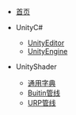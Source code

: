 * [首页](README.md)

* UnityC#
    * [UnityEditor](C#/UnityEditor/)
    * [UnityEngine](C#/UnityEngine/)
* UnityShader
    * [通用字典](Shader/通用字典.md)
    * [Buitin管线](Shader/Buitin管线/)
    * [URP管线](Shader/URP管线/)